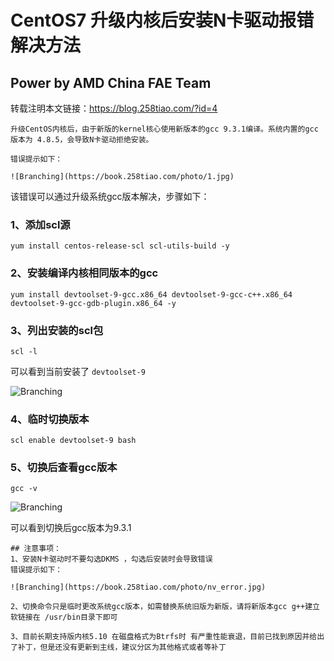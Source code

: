# CentOS7 升级内核后安装N卡驱动报错解决方法

## Power by AMD China FAE Team

转载注明本文链接：<https://blog.258tiao.com/?id=4>

```tip
升级CentOS内核后，由于新版的kernel核心使用新版本的gcc 9.3.1编译。系统内置的gcc版本为 4.8.5，会导致N卡驱动拒绝安装。

错误提示如下：

![Branching](https://book.258tiao.com/photo/1.jpg)
```

该错误可以通过升级系统gcc版本解决，步骤如下：

### 1、添加scl源

`yum install centos-release-scl scl-utils-build -y`

### 2、安装编译内核相同版本的gcc

`yum install devtoolset-9-gcc.x86_64 devtoolset-9-gcc-c++.x86_64 devtoolset-9-gcc-gdb-plugin.x86_64 -y`

### 3、列出安装的scl包

`scl -l`

可以看到当前安装了 `devtoolset-9`

![Branching](https://book.258tiao.com/photo/devtoolver.jpg)

### 4、临时切换版本

`scl enable devtoolset-9 bash`

### 5、切换后查看gcc版本

`gcc -v`

![Branching](https://book.258tiao.com/photo/gccv.jpg)

可以看到切换后gcc版本为9.3.1

```warning
## 注意事项：
1、安装N卡驱动时不要勾选DKMS ，勾选后安装时会导致错误
错误提示如下：

![Branching](https://book.258tiao.com/photo/nv_error.jpg)

2、切换命令只是临时更改系统gcc版本，如需替换系统旧版为新版，请将新版本gcc g++建立软链接在 /usr/bin目录下即可

3、目前长期支持版内核5.10 在磁盘格式为Btrfs时 有严重性能衰退，目前已找到原因并给出了补丁，但是还没有更新到主线，建议分区为其他格式或者等补丁
```
